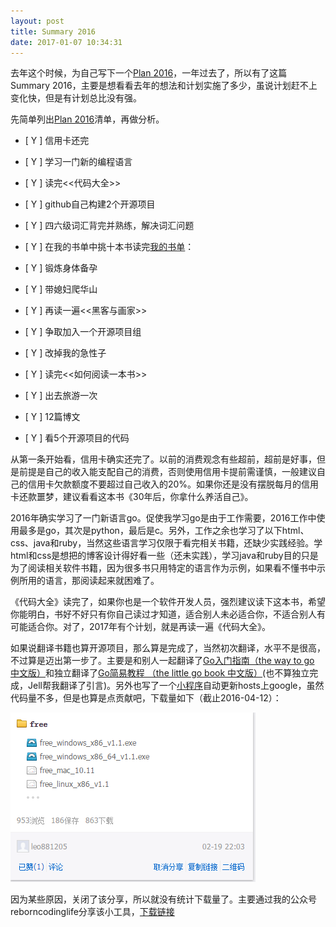 ```yaml
---
layout: post
title: Summary 2016
date: 2017-01-07 10:34:31
---
```


去年这个时候，为自己写下一个[Plan 2016](http://reborncodinglife.com/2016/01/13/plan-2016/)，一年过去了，所以有了这篇Summary 2016，主要是想看看去年的想法和计划实施了多少，虽说计划赶不上变化快，但是有计划总比没有强。

先简单列出[Plan 2016](http://reborncodinglife.com/2016/01/13/plan-2016/)清单，再做分析。

- [ Y ] 信用卡还完

- [ Y ] 学习一门新的编程语言

- [ Y ] 读完<<代码大全>>

- [ Y ] github自己构建2个开源项目

- [ Y ] 四六级词汇背完并熟练，解决词汇问题

- [ Y ] 在我的书单中挑十本书读完[我的书单](https://github.com/songleo/songleo.github.io/blob/master/_posts%2F2016-01-30-my-book-list.md)：

- [ Y ] 锻炼身体备孕

- [ Y ] 带媳妇爬华山

- [ Y ] 再读一遍<<黑客与画家>>

- [ Y ] 争取加入一个开源项目组

- [ Y ] 改掉我的急性子

- [ Y ] 读完<<如何阅读一本书>>

- [ Y ] 出去旅游一次

- [ Y ] 12篇博文

- [ Y ] 看5个开源项目的代码


从第一条开始看，信用卡确实还完了。以前的消费观念有些超前，超前是好事，但是前提是自己的收入能支配自己的消费，否则使用信用卡提前需谨慎，一般建议自己的信用卡欠款额度不要超过自己收入的20%。如果你还是没有摆脱每月的信用卡还款噩梦，建议看看这本书《30年后，你拿什么养活自己》。

2016年确实学习了一门新语言go。促使我学习go是由于工作需要，2016工作中使用最多是go，其次是python，最后是c。另外，工作之余也学习了以下html、css、java和ruby，当然这些语言学习仅限于看完相关书籍，还缺少实践经验。学html和css是想把的博客设计得好看一些（还未实践），学习java和ruby目的只是为了阅读相关软件书籍，因为很多书只用特定的语言作为示例，如果看不懂书中示例所用的语言，那阅读起来就困难了。

《代码大全》读完了，如果你也是一个软件开发人员，强烈建议读下这本书，希望你能明白，书好不好只有你自己读过才知道，适合别人未必适合你，不适合别人有可能适合你。对了，2017年有个计划，就是再读一遍《代码大全》。

如果说翻译书籍也算开源项目，那么算是完成了，当然初次翻译，水平不是很高，不过算是迈出第一步了。主要是和别人一起翻译了[Go入门指南（the way to go 中文版）](https://github.com/Unknwon/the-way-to-go_ZH_CN)和独立翻译了[Go简易教程 （the little go book 中文版）](https://github.com/songleo/the-little-go-book_ZH_CN)(也不算独立完成，Jell帮我翻译了引言)。另外也写了一个[小程序](https://github.com/songleo/update_hosts)自动更新hosts上google，虽然代码量不多，但是也算是点贡献吧，下载量如下（截止2016-04-12）：

![](/images/free_download_cnt.png)

因为某些原因，关闭了该分享，所以就没有统计下载量了。主要通过我的公众号reborncodinglife分享该小工具，[下载链接](http://mp.weixin.qq.com/s?src=3&timestamp=1483759692&ver=1&signature=Vv1RBDcGV0*ha5P7lmCeQ1fLRScU9fzZ6WFJ3hkclzBK7CLaqtTjQmcDvyUhDlJ-Z1j7X120M1AcmtAeEMq5cfEt0oEvQZ6wxPGN1K3F5O6GR*ni7WyMr6EyezxmNS7ayD5vP8AH*ltDfv0C-h16TndKIIJXH1DnZL*85bz-nS0=)